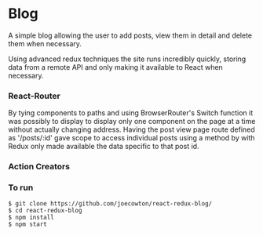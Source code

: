 # Blog
A simple blog allowing the user to add posts, view them in detail and delete them when necessary. 

Using advanced redux techniques the site runs incredibly quickly, storing data from a remote API and only making it available to React when necessary.

### React-Router
By tying components to paths and using BrowserRouter's Switch function it was possibly to display to display only one component on the page at a time without actually changing address. Having the post view page route defined as '/posts/:id' gave scope to access individual posts using a method by with Redux only made available the data specific to that post id.

### Action Creators





### To run
```
$ git clone https://github.com/joecowton/react-redux-blog/
$ cd react-redux-blog
$ npm install
$ npm start
```

